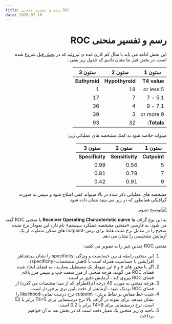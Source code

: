 ```yaml
---
title: رسم و تفسیر منحنی ROC
data: 2020-07-10
---
```


<div dir="rtl" lang="fa">
<h1>رسم و تفسیر منحنی ROC</h1>
<p>این بخش ادامه می یابد با مثال کم کاری غده ی تیروئید که در
<a href="https://sohrabkhanbadr.github.io/music-auto-tagging/roc-curve-prt1.html">بخش قبل</a>
شروع شده است. در بخش قبل ما نشان دادیم که جدول زیر یعنی :</p>
<table>
<thead>
<tr>
<th>ستون 1</th>
<th>ستون 2</th>
<th>ستون 3</th>
</tr>
</thead>
<tbody>
<tr>
<td><strong>T4 value</strong></td>
<td><strong>Hypothyroid</strong></td>
<td><strong>Euthyroid</strong></td>
</tr>
<tr>
<td>5 or less</td>
<td>18</td>
<td>1</td>
</tr>
<tr>
<td>5.1 - 7</td>
<td>7</td>
<td>17</td>
</tr>
<tr>
<td>7.1 - 9</td>
<td>4</td>
<td>36</td>
</tr>
<tr>
<td>9 or more</td>
<td>3</td>
<td>39</td>
</tr>
<tr>
<td><strong>Totals:</strong></td>
<td>32</td>
<td>93</td>
</tr>
</tbody>
</table>
<p>میتواند خلاصه شود به کمک مشخصه های عملیاتی زیر:</p>
<table>
<thead>
<tr>
<th>ستون 1</th>
<th>ستون 2</th>
<th>ستون 3</th>
</tr>
</thead>
<tbody>
<tr>
<td><strong>Cutpoint</strong></td>
<td><strong>Sensitivity</strong></td>
<td><strong>Specificity</strong></td>
</tr>
<tr>
<td>5</td>
<td>0.56</td>
<td>0.99</td>
</tr>
<tr>
<td>7</td>
<td>0.78</td>
<td>0.81</td>
</tr>
<tr>
<td>9</td>
<td>0.91</td>
<td>0.42</td>
</tr>
</tbody>
</table>
<p>مشخصه های عملیاتی ذکر شده در بالا میتواند کمی اصلاح شود و سپس به صورت گرافیکی همانطور که در زیر می بینید نشان داده شود.</p>
<p><img src="t4roc_image" alt="توضیح تصویر"></p>
<p>به این نوع گراف ها <strong>Receiver Operating Characteristic curve</strong> یا منحنی ROC گفته می شود. به فارسی «منحنی مشخصه عملکرد سیستم» نام دارد.این نمودار نرخ مثبت صحیح را در مقابل نرخ مثبت غلط برای برش-cutpoint های ممکن متفاوت از یک آزمایش تشخیصی را نشان می دهد.</p>
<p>منحنی ROC چندین چیز را به تصویر می کشد:</p>
<ol>
<li>این منحنی رابطه ی بین حساسیت و ویژگی-specificity را نشان میدهد(هر افزایشی با حساسیت همراه است با کاهش مشخصات-specificity).</li>
<li>اگر با محور های x و y این نمودار یک مستطیل بسازید ، به فضای ایجاد شده فضای  ROC می گویند. هرچه منحنی از مرز سمت چپ و سپس مرز بالای فضای ROC پیروی کند ، آزمایش دقیق تر است.</li>
<li>هرچه منحنی به مورب 45 درجه ای(قطرای که از مبدا مختصات می گذرد) از فضای ROC نزدیک شود ، آزمایش از دقت پایین تری برخوردار است.</li>
<li>شیب خط مماس بر نقاط برش - cutpoint نرخ درست نمایی-likelihood را نشان میدهد. برای نمونه در گراف بالا نرخ درستنمایی برای  T4&lt;5 برابر با 52 است. نرخ درستنمایی  برای T4&gt;9 برابر با 0.2 است.</li>
<li>ناحیه ی زیر منحنی یک معیار دقت است که در بخش بعد به آن خواهیم پرداخت.</li>
</ol>
</div>
